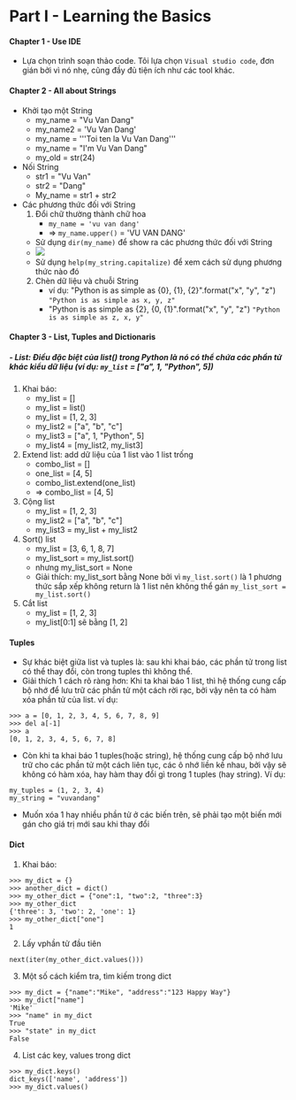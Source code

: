 # Part I - Learning the Basics
#### Chapter 1 - Use IDE
- Lựa chọn trình soạn thảo code. Tôi lựa chọn `Visual studio code`, đơn gián bởi vì nó nhẹ, cũng đầy đủ tiện ích như các tool khác.
#### Chapter 2 - All about Strings
- Khởi tạo một String
    - my_name = "Vu Van Dang"
    - my_name2 = 'Vu Van Dang'
    - my_name = '''Toi ten la Vu Van Dang'''
    - my_name = "I'm Vu Van Dang"
    - my_old = str(24)
- Nối String
    - str1 = "Vu Van"
    - str2 = "Dang"
    - My_name = str1 + str2
- Các phương thức đối với String
    1. Đổi chữ thường thành chữ hoa
        - `my_name = 'vu van dang'`
        - => `my_name.upper()` = 'VU VAN DANG'
    - Sử dụng `dir(my_name)` để show ra các phương thức đối với String
    - <img src='https://i.imgur.com/OQukYjF.png'>
    - Sử dụng `help(my_string.capitalize)` để xem cách sử dụng phương thức nào đó
    2. Chèn dữ liệu và chuỗi String
        - ví dụ: "Python is as simple as {0}, {1}, {2}".format("x", "y", "z")
            `"Python is as simple as x, y, z"`
        - "Python is as simple as {2}, {0, {1}".format("x", "y", "z")
            `"Python is as simple as z, x, y"`
#### Chapter 3 - List, Tuples and Dictionaris
##### - List: Điều đặc biệt của list() trong Python là nó có thể chứa các phần tử khác kiểu dữ liệu (*ví dụ: `my_list` = ["a", 1, "Python", 5]*)
1. Khai báo:
    - my_list = []
    - my_list = list()
    - my_list = [1, 2, 3]
    - my_list2 = ["a", "b", "c"]
    - my_list3 = ["a", 1, "Python", 5]
    - my_list4 = [my_list2, my_list3]
2. Extend list: add dữ liệu của 1 list vào 1 list trống
    - combo_list = []
    - one_list = [4, 5]
    - combo_list.extend(one_list)
    - => combo_list = [4, 5]
3. Cộng list
    - my_list = [1, 2, 3]
    - my_list2 = ["a", "b", "c"]
    - my_list3 = my_list + my_list2
4. Sort() list
    - my_list = [3, 6, 1, 8, 7]
    - my_list_sort = my_list.sort()
    - nhưng my_list_sort = None
    - Giải thích: my_list_sort bằng None bởi vì `my_list.sort()` là 1 phương thức sắp xếp không return là 1 list nên không thể gán `my_list_sort = my_list.sort()`
5. Cắt list
    - my_list = [1, 2, 3]
    - my_list[0:1] sẽ bằng [1, 2]
#### Tuples
- Sự khác biệt giữa list và tuples là: sau khi khai báo, các phần tử trong list có thể thay đổi, còn trong tuples thì không thể.
- Giải thích 1 cách rõ ràng hơn: Khi ta khai báo 1 list, thì hệ thống cung cấp bộ nhớ để lưu trữ các phần tử một cách rời rạc, bởi vậy nên ta có hàm xóa phần tử của list. ví dụ:
```
>>> a = [0, 1, 2, 3, 4, 5, 6, 7, 8, 9]
>>> del a[-1]
>>> a
[0, 1, 2, 3, 4, 5, 6, 7, 8]
```
- Còn khi ta khai báo 1 tuples(hoặc string), hệ thống cung cấp bộ nhớ lưu trữ cho các phần tử một cách liên tục, các ô nhớ liền kề nhau, bởi vậy sẽ không có hàm xóa, hay hàm thay đổi gì trong 1 tuples (hay string). Ví dụ:
```
my_tuples = (1, 2, 3, 4)
my_string = "vuvandang"
```
- Muốn xóa 1 hay nhiều phần tử ở các biến trên, sẽ phải tạo một biến mới gán cho giá trị mới sau khi thay đổi
#### Dict
1. Khai báo:
```
>>> my_dict = {}
>>> another_dict = dict()
>>> my_other_dict = {"one":1, "two":2, "three":3}
>>> my_other_dict
{'three': 3, 'two': 2, 'one': 1}
>>> my_other_dict["one"]
1
```
2. Lấy vphần tử đầu tiên
```
next(iter(my_other_dict.values()))
```
3. Một số cách kiểm tra, tìm kiếm trong dict
```
>>> my_dict = {"name":"Mike", "address":"123 Happy Way"}
>>> my_dict["name"]
'Mike'
>>> "name" in my_dict
True
>>> "state" in my_dict
False
```
4. List các key, values trong dict
```
>>> my_dict.keys()
dict_keys(['name', 'address'])
>>> my_dict.values()
```
